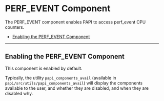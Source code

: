 # PERF\_EVENT Component

The PERF\_EVENT component enables PAPI to access perf\_event CPU counters.

* [Enabling the PERF\_EVENT Component](#enabling-the-perf_event-component)

***
## Enabling the PERF\_EVENT Component

This component is enabled by default.

Typically, the utility `papi_components_avail` (available in
`papi/src/utils/papi_components_avail`) will display the components available
to the user, and whether they are disabled, and when they are disabled why.
